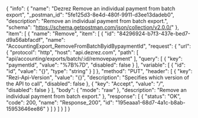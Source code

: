 {
  "info": {
    "name": "Dezrez Remove an individual payment from batch export",
    "_postman_id": "5fe125d3-8e4d-480f-9911-d3ee13dadeb0",
    "description": "Remove an individual payment from batch export.",
    "schema": "https://schema.getpostman.com/json/collection/v2.0.0/"
  },
  "item": [
    {
      "name": "Remove",
      "item": [
        {
          "id": "84296924-b7f3-437e-bed7-d9a56abfacdf",
          "name": "AccountingExport_RemoveFromBatchByidBypaymentId",
          "request": {
            "url": {
              "protocol": "http",
              "host": "api.dezrez.com",
              "path": [
                "api/accounting/exports/batch/:id/removepayment"
              ],
              "query": [
                {
                  "key": "paymentId",
                  "value": "%7B%7D",
                  "disabled": false
                }
              ],
              "variable": [
                {
                  "id": "id",
                  "value": "{}",
                  "type": "string"
                }
              ]
            },
            "method": "PUT",
            "header": [
              {
                "key": "Rezi-Api-Version",
                "value": "{}",
                "description": "Specifies which version of the API to call",
                "disabled": false
              },
              {
                "key": "Accept",
                "value": "*/*",
                "disabled": false
              }
            ],
            "body": {
              "mode": "raw"
            },
            "description": "Remove an individual payment from batch export."
          },
          "response": [
            {
              "status": "OK",
              "code": 200,
              "name": "Response_200",
              "id": "195eaaa1-68d7-4a1c-b8ab-15953646ee86"
            }
          ]
        }
      ]
    }
  ]
}